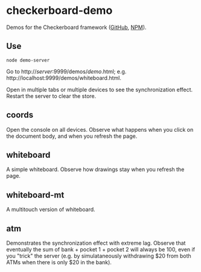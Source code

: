 # checkerboard-demo

Demos for the Checkerboard framework ([GitHub](https://github.com/gregoryfabry/checkerboard), [NPM](https://www.npmjs.com/package/checkerboard)).

## Use

    node demo-server
    
Go to http://*server*:9999/demos/*demo*.html; e.g. http://localhost:9999/demos/whiteboard.html.

Open in multiple tabs or multiple devices to see the synchronization effect. Restart the server to clear the store.

## coords

Open the console on all devices. Observe what happens when you click on the document body, and when you refresh the page.

## whiteboard

A simple whiteboard. Observe how drawings stay when you refresh the page.

## whiteboard-mt

A multitouch version of whiteboard.

## atm

Demonstrates the synchronization effect with extreme lag. Observe that eventually the sum of bank + pocket 1 + pocket 2 will always be 100, even if you "trick" the server (e.g. by simulataneously withdrawing $20 from both ATMs when there is only $20 in the bank).